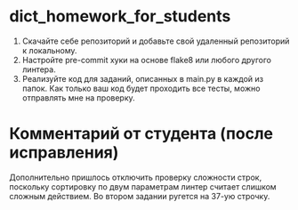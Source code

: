 # dict_homework_for_students

1) Скачайте себе репозиторий и добавьте свой удаленный репозиторий к локальному.
2) Настройте pre-commit хуки на основе flake8 или любого другого линтера.
3) Реализуйте код для заданий, описанных в main.py в каждой из папок. Как только ваш код будет проходить все тесты, можно отправлять мне на проверку.

# Комментарий от студента (после исправления)

Дополнительно пришлось отключить проверку сложности строк, поскольку сортировку по двум параметрам линтер
считает слишком сложным действием. Во втором задании ругется на 37-ую строчку.